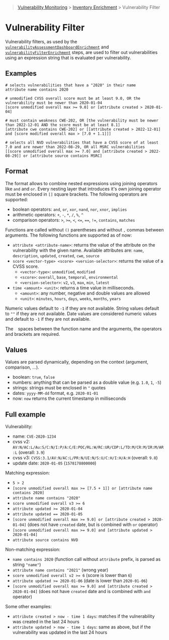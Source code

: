> [Vulnerability Monitoring](../inventory-enrichment-overview.md) > [Inventory Enrichment](inventory-enrichment.md) >
> Vulnerability Filter

# Vulnerability Filter

Vulnerability filters, as used by the
[`vulnerabilityAssessmentDashboardEnrichment`](steps.md#vulnerability-assessment-dashboard-vad) and
[`vulnerabilityFilterEnrichment`](steps.md#vulnerability-filter) steps, are used to filter out vulnerabilities using an
expression string that is evaluated per vulnerability.

## Examples

```
# selects vulnerabilities that have a "2020" in their name
attribute name contains 2020

# unmodified CVSS overall score must be at least 9.0, OR the vulnerability must be newer than 2020-01-04
[score unmodified overall max >= 9.0] or [attribute created > 2020-01-04]

# must contain weakness CWE-202, OR [the vulnerability must be newer than 2022-12-01 AND the score must be at least 8.1]
[attribute cwe contains CWE-202] or [[attribute created > 2022-12-01] and [score modified overall max > [7.0 + 1.1]]]

# selects all NVD vulnerabilities that have a CVSS score of at least 7.0 and are newer than 2022-08-29, OR all MSRC vulnerabilities
[[score unmodified overall max >= 7.0] and [attribute created > 2022-08-29]] or [attribute source contains MSRC]
```

## Format

The format allows to combine nested expressions using joining operators like `and` and `or`. Every nesting layer that
introduces it's own joining operator must be enclosed in `[]` square brackets. The following operators are supported:

- boolean operators: `and`, `or`, `xor`, `nand`, `nor`, `xnor`, `implies`
- arithmetic operators: `+`, `-`, `*`, `/`, `%`, `^`
- comparison operators: `>`, `>=`, `<`, `<=`, `==`, `!=`, `contains`, `matches`

Functions are called without `()` parentheses and without `,` commas between arguments. The following functions are
supported as of now:

- `attribute <attribute-name>`: returns the value of the attribute on the vulnerability with the given name. Available
  attributes are: `name`, `description`, `updated`, `created`, `cwe`, `source`
- `score <vector-type> <score> <version-selector>`: returns the value of a CVSS score.
    - `<vector-type>`: `unmodified`, `modified`
    - `<score>`: `overall`, `base`, `temporal`, `environmental`
    - `<version-selector>`: `v2`, `v3`, `max`, `min`, `latest`
- `time <amount> <unit>`: returns a time value in milliseconds.
    - `<amount>`: any number, negative and double values are allowed
    - `<unit>`: `minutes`, `hours`, `days`, `weeks`, `months`, `years`

Numeric values default to `-1` if they are not available. String values default to `""` if they are not available. Date
values are considered numeric values and default to `-1` if they are not available.

The ` ` spaces between the function name and the arguments, the operators and brackets are required.

## Values

Values are parsed dynamically, depending on the context (argument, comparison, ...).

- boolean: `true`, `false`
- numbers: anything that can be parsed as a double value (e.g. `1.0`, `1`, `-5`)
- strings: strings must be enclosed in `"` quotes
- dates: `yyyy-MM-dd` format, e.g. `2020-01-01`
- now: `now` returns the current timestamp in milliseconds

## Full example

Vulnerability:

- name: `CVE-2020-1234`
- cvss v2: `AV:N/AC:L/Au:S/C:N/I:P/A:C/E:POC/RL:W/RC:UR/CDP:L/TD:M/CR:M/IR:M/AR:L` (overall: `3.9`)
- cvss v3: `CVSS:3.1/AV:N/AC:L/PR:N/UI:N/S:U/C:H/I:H/A:H` (overall: `9.8`)
- update date: `2020-01-05` (`1578178800000`)

Matching expression:

- `5 > 2`
- `[score unmodified overall max >= [7.5 + 1]] or [attribute name contains 2020]`
- `attribute name contains "2020"`
- `score unmodified overall v3 >= 6`
- `attribute updated >= 2020-01-04`
- `attribute updated == 2020-01-05`
- `[score unmodified overall max >= 9.0] or [attribute created > 2020-01-04]` (does not have `created` date, but is
  combined with `or` operator)
- `[score unmodified overall max >= 9.0] and [attribute updated > 2020-01-04]`
- `attribute source contains NVD`

Non-matching expression:

- `name contains 2020` (function call without `attribute` prefix, is parsed as string `"name"`)
- `attribute name contains "2021"` (wrong year)
- `score unmodified overall v2 >= 6` (score is lower than `6`)
- `attribute updated >= 2020-01-06` (date is lower than `2020-01-06`)
- `[score unmodified overall max >= 9.0] and [attribute created > 2020-01-04]` (does not have `created` date and is
  combined with `and` operator)

Some other examples:

- `attribute created > now - time 1 days`: matches if the vulnerability was created in the last 24 hours
- `attribute updated > now - time 1 days`: same as above, but if the vulnerability was updated in the last 24 hours
